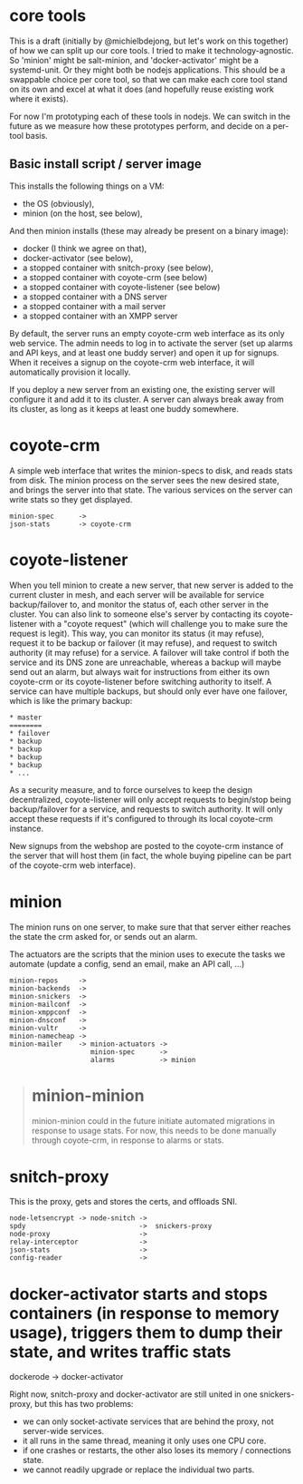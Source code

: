 # core tools

This is a draft (initially by @michielbdejong, but let's work on this together) of how we can split up our core tools.
I tried to make it technology-agnostic. So 'minion' might be salt-minion, and 'docker-activator' might be a systemd-unit.
Or they might both be nodejs applications. This should be a swappable choice per core tool, so that we can make each core tool
stand on its own and excel at what it does (and hopefully reuse existing work where it exists).

For now I'm prototyping each of these tools in nodejs. We can switch in the future as we measure how these prototypes perform,
and decide on a per-tool basis.

## Basic install script / server image

This installs the following things on a VM:

* the OS (obviously),
* minion (on the host, see below),

And then minion installs (these may already be present on a binary image):

* docker (I think we agree on that),
* docker-activator (see below),
* a stopped container with snitch-proxy (see below),
* a stopped container with coyote-crm (see below)
* a stopped container with coyote-listener (see below)
* a stopped container with a DNS server
* a stopped container with a mail server
* a stopped container with an XMPP server


By default, the server runs an empty coyote-crm web interface as its only web service. The admin needs to log in to activate the server (set up alarms and API keys, and at least one buddy server) and open it up for signups. When it receives a signup on the coyote-crm web interface, it will automatically provision it locally.

If you deploy a new server from an existing one, the existing server will configure it and add it to its cluster. A server can always break
away from its cluster, as long as it keeps at least one buddy somewhere.

# coyote-crm

A simple web interface that writes the minion-specs to disk, and reads stats from disk. The minion process on the server sees the new
desired state, and brings the server into that state. The various services on the server can write stats so they get displayed.

````
minion-spec      ->
json-stats       -> coyote-crm
````

# coyote-listener

When you tell minion to create a new server, that new server is added to the current cluster in mesh, and each server will be available
for service backup/failover to, and monitor the status of, each other server in the cluster.
You can also link to someone else's server by contacting its coyote-listener with a "coyote request"
(which will challenge you to make sure the request is legit).
This way, you can monitor its status (it may refuse), request it to be backup or failover (it may refuse),
and request to switch authority (it may refuse) for a service.
A failover will take control if both the service and its DNS zone are unreachable, whereas
a backup will maybe send out an alarm, but always wait for instructions from either its own coyote-crm or its coyote-listener before switching
authority to itself. A service can have multiple backups, but should only ever have one failover, which is like the primary backup:

````
* master
========
* failover
* backup
* backup
* backup
* backup
* ...
````

As a security measure, and to force ourselves to keep the design decentralized, coyote-listener will only accept requests to begin/stop being backup/failover for a service, and requests to switch authority. It will only accept these requests if it's configured to through its local coyote-crm instance.

New signups from the webshop are posted to the coyote-crm instance of the server that will host them (in fact, the whole buying pipeline can be
part of the coyote-crm web interface).

# minion

The minion runs on one server, to make sure that that server either reaches the state the crm asked for, or sends out an alarm.

The actuators are the scripts that the minion uses to execute the tasks we automate (update a config, send an email, make an API call, ...)

````
minion-repos     ->
minion-backends  ->
minion-snickers  ->
minion-mailconf  ->
minion-xmppconf  ->
minion-dnsconf   ->
minion-vultr     ->
minion-namecheap ->
minion-mailer    -> minion-actuators ->
                    minion-spec      ->
                    alarms           -> minion
````

> # minion-minion
> 
> minion-minion could in the future initiate automated migrations in response to usage stats.
> For now, this needs to be done manually through coyote-crm, in response to alarms or stats.

# snitch-proxy

This is the proxy, gets and stores the certs, and offloads SNI.

````
node-letsencrypt -> node-snitch ->
spdy                            ->  snickers-proxy
node-proxy                      ->
relay-interceptor               ->
json-stats                      ->
config-reader                   ->
````

# docker-activator starts and stops containers (in response to memory usage), triggers them to dump their state, and writes traffic stats

dockerode -> docker-activator

Right now, snitch-proxy and docker-activator are still united in one snickers-proxy, but this has two problems:

* we can only socket-activate services that are behind the proxy, not server-wide services.
* it all runs in the same thread, meaning it only uses one CPU core.
* if one crashes or restarts, the other also loses its memory / connections state.
* we cannot readily upgrade or replace the individual two parts.

